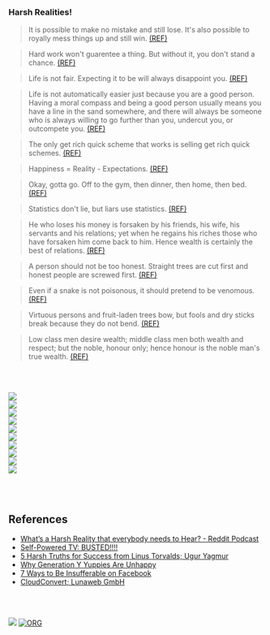 ### Harsh Realities!

> It is possible to make no mistake and still lose. It's also possible to royally mess things up and still win. [(REF)][01reddit]

> Hard work won't guarentee a thing. But without it, you don't stand a chance. [(REF)][01reddit]

> Life is not fair. Expecting it to be will always disappoint you. [(REF)][01reddit]

> Life is not automatically easier just because you are a good person. Having a moral compass and being a good person usually means you have a line in the sand somewhere, and there will always be someone who is always willing to go further than you, undercut you, or outcompete you. [(REF)][01reddit]

> The only get rich quick scheme that works is selling get rich quick schemes. [(REF)][02tfoot]

> Happiness = Reality - Expectations. [(REF)][04wbwhy]

> Okay, gotta go. Off to the gym, then dinner, then home, then bed. [(REF)][05wbwhy]

> Statistics don't lie, but liars use statistics. [(REF)][06agold]

> He who loses his money is forsaken by his friends, his wife, his servants and his relations; yet when he regains his riches those who have forsaken him come back to him. Hence wealth is certainly the best of relations. [(REF)][07chank]

> A person should not be too honest. Straight trees are cut first and honest people are screwed first. [(REF)][07chank]

> Even if a snake is not poisonous, it should pretend to be venomous. [(REF)][07chank]

> Virtuous persons and fruit-laden trees bow, but fools and dry sticks break because they do not bend. [(REF)][07chank]

> Low class men desire wealth; middle class men both wealth and respect; but the noble, honour only; hence honour is the noble man's true wealth. [(REF)][07chank]

<br>
<br>


[![](https://i.imgur.com/uDKXyyr.jpg)][03linus]<br>
[![](https://i.imgur.com/hdmsJH0.png)][03linus]<br>
[![](https://i.imgur.com/br6HDC4.jpg)][03linus]<br>
[![](https://i.imgur.com/38quId8.jpg)][03linus]<br>
[![](https://i.imgur.com/mymWe4w.jpg)][03linus]<br>
[![](https://i.imgur.com/IVmCTNN.jpg)][03linus]<br>
[![](https://i.imgur.com/KnfC2IZ.jpg)][03linus]<br>
[![](https://i.imgur.com/HtgxT6R.jpg)][03linus]<br>
[![](https://i.imgur.com/MXJaVp6.jpg)][03linus]<br>
[![](https://i.imgur.com/dEK5mYu.jpg)][03linus]<br>

<br>
<br>


## References

- [What’s a Harsh Reality that everybody needs to Hear? - Reddit Podcast][01reddit]
- [Self-Powered TV: BUSTED!!!!][02tfoot]
- [5 Harsh Truths for Success from Linus Torvalds; Ugur Yagmur][03linus]
- [Why Generation Y Yuppies Are Unhappy][04wbwhy]
- [7 Ways to Be Insufferable on Facebook][04wbwhy]
- [CloudConvert; Lunaweb GmbH](https://cloudconvert.com)

<br>
<br>


[![](https://img.youtube.com/vi/UpZFr-YClhQ/maxresdefault.jpg)](https://www.youtube.com/watch?v=UpZFr-YClhQ)
[![ORG](https://img.shields.io/badge/org-wolfram77-green?logo=Org)](https://wolfram77.github.io)


[01reddit]: https://www.youtube.com/watch?v=A2yCqxkdkYo
[02tfoot]:  https://www.youtube.com/watch?v=jRJvUGwbN3c
[03linus]:  https://medium.com/codex/5-harsh-truths-from-linus-torvalds-406ab20cea02
[04wbwhy]:  https://waitbutwhy.com/2013/09/why-generation-y-yuppies-are-unhappy.html
[05wbwhy]:  https://waitbutwhy.com/2013/07/7-ways-to-be-insufferable-on-facebook.html
[06agold]:  https://www.youtube.com/watch?v=yaWVflQolmM
[07chank]:  https://www.azquotes.com/author/2701-Chanakya
